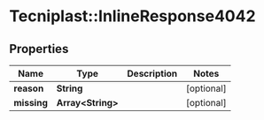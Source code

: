 # Tecniplast::InlineResponse4042

## Properties
Name | Type | Description | Notes
------------ | ------------- | ------------- | -------------
**reason** | **String** |  | [optional] 
**missing** | **Array&lt;String&gt;** |  | [optional] 


